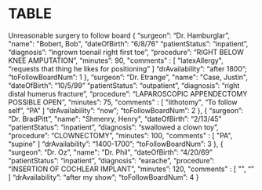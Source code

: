 # TABLE

Unreasonable surgery to follow board
{
“surgeon”: “Dr. Hamburglar”,
"name": "Bobert, Bob",
“dateOfBirth”: “6/8/76”
“patientStatus”: “inpatient”,
“diagnosis”: “ingrown toenail right first toe”,
“procedure”: “RIGHT BELOW KNEE AMPUTATION”,
“minutes”: 90,
"comments" : [
"latexAllergy", 
“requests that thing he likes for positioning”
]
“drAvailability”: “after 1800”;
“toFollowBoardNum”: 1
},
“surgeon”: “Dr. Etrange”,
"name": "Case, Justin",
“dateOfBirth”: “10/5/99”
“patientStatus”: “outpatient”,
“diagnosis”: “right distal humerus fracture”,
“procedure”: “LAPAROSCOPIC APPENDECTOMY POSSIBLE OPEN”,
“minutes”: 75,
"comments" : [
"lithotomy", 
“To follow self”, 
“PA”
]
“drAvailability”: “now”;
“toFollowBoardNum”: 2
},
{
“surgeon”: “Dr. BradPitt”,
"name": "Shmenry, Henry",
“dateOfBirth”: “2/13/45”
“patientStatus”: “inpatient”,
“diagnosis”: “swallowed a clown toy”,
“procedure”: “CLOWNECTOMY”,
“minutes”: 100,
"comments" : [
"PA", 
“supine”
]
“drAvailability”: “1400-1700”;
“toFollowBoardNum”: 3
},
{
“surgeon”: “Dr. Oz”,
"name": "Dr. Phil",
“dateOfBirth”: “4/20/69”
“patientStatus”: “inpatient”,
“diagnosis”: “earache”,
“procedure”: “INSERTION OF COCHLEAR IMPLANT”,
“minutes”: 120,
"comments" : [
"", 
“”
]
“drAvailability”: “after my show”;
“toFollowBoardNum”: 4
}


